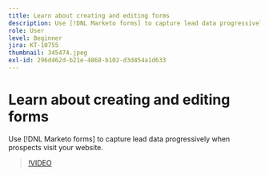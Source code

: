 ```yaml
---
title: Learn about creating and editing forms
description: Use [!DNL Marketo forms] to capture lead data progressively when prospects visit your website.
role: User
level: Beginner
jira: KT-10755
thumbnail: 345474.jpeg
exl-id: 296d462d-b21e-4868-b102-d3d454a1d633
---
```

# Learn about creating and editing forms

Use [!DNL Marketo forms] to capture lead data progressively when prospects visit your website.

>[!VIDEO](https://video.tv.adobe.com/v/345474/?quality=12&learn=on)

